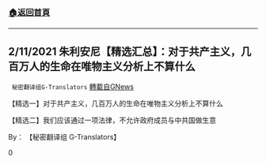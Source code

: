 ###  [:house:返回首頁](https://github.com/ourhimalayas/txt)
---

## 2/11/2021 朱利安尼【精选汇总】：对于共产主义，几百万人的生命在唯物主义分析上不算什么
` 秘密翻译组G-Translators` [轉載自GNews](https://gnews.org/zh-hans/905368/)

【精选一】对于共产主义，几百万人的生命在唯物主义分析上不算什么

【精选二】我们应该通过一项法律，不允许政府成员与中共国做生意

By： 【秘密翻译组 G-Translators】



0
